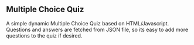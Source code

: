 ## Multiple Choice Quiz 

A simple dynamic Multiple Choice Quiz based on HTML/Javascript. Questions and answers are fetched from JSON file, so its easy to add more questions to the quiz if desired.

